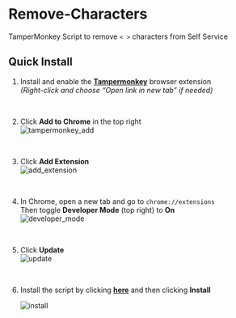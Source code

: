 # Remove-Characters  
TamperMonkey Script to remove `< >` characters from Self Service

## Quick Install

1. Install and enable the [**Tampermonkey**](https://chromewebstore.google.com/detail/tampermonkey/dhdgffkkebhmkfjojejmpbldmpobfkfo?pli=1) browser extension  
   _(Right-click and choose “Open link in new tab” if needed)_

<br>

2. Click **Add to Chrome** in the top right  
   ![tampermonkey_add](https://github.com/user-attachments/assets/609eb9c3-c655-41ed-979f-b50951fab879)

<br>

3. Click **Add Extension**  
   ![add_extension](https://github.com/user-attachments/assets/e7728665-10a2-4449-ba25-73ac43cdcdd5)

<br>

4. In Chrome, open a new tab and go to `chrome://extensions`  
   Then toggle **Developer Mode** (top right) to **On**  
   ![developer_mode](https://github.com/user-attachments/assets/c2409242-7a92-4257-8087-d230947d8599)

<br>

5. Click **Update**  
   ![update](https://github.com/user-attachments/assets/5f7357b7-bc44-4588-869b-5589c367a0ec)

<br>

6. Install the script by clicking [**here**](https://raw.githubusercontent.com/bslange2/Remove-Characters/master/Desktop/remove_characters.user.js)  and then clicking **Install**
  

   ![install](https://github.com/user-attachments/assets/055f0031-215b-4d5d-9eb8-77d4c4ad6000)
